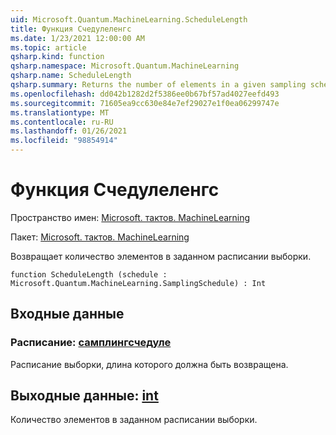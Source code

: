```yaml
---
uid: Microsoft.Quantum.MachineLearning.ScheduleLength
title: Функция Счедулеленгс
ms.date: 1/23/2021 12:00:00 AM
ms.topic: article
qsharp.kind: function
qsharp.namespace: Microsoft.Quantum.MachineLearning
qsharp.name: ScheduleLength
qsharp.summary: Returns the number of elements in a given sampling schedule.
ms.openlocfilehash: dd042b1282d2f5386ee0b67bf57ad4027eefd493
ms.sourcegitcommit: 71605ea9cc630e84e7ef29027e1f0ea06299747e
ms.translationtype: MT
ms.contentlocale: ru-RU
ms.lasthandoff: 01/26/2021
ms.locfileid: "98854914"
---
```

# <a name="schedulelength-function"></a>Функция Счедулеленгс

Пространство имен: [Microsoft. тактов. MachineLearning](xref:Microsoft.Quantum.MachineLearning)

Пакет: [Microsoft. тактов. MachineLearning](https://nuget.org/packages/Microsoft.Quantum.MachineLearning)


Возвращает количество элементов в заданном расписании выборки.

```qsharp
function ScheduleLength (schedule : Microsoft.Quantum.MachineLearning.SamplingSchedule) : Int
```


## <a name="input"></a>Входные данные

### <a name="schedule--samplingschedule"></a>Расписание: [самплингсчедуле](xref:Microsoft.Quantum.MachineLearning.SamplingSchedule)

Расписание выборки, длина которого должна быть возвращена.



## <a name="output--int"></a>Выходные данные: [int](xref:microsoft.quantum.lang-ref.int)

Количество элементов в заданном расписании выборки.